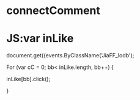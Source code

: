 # connectComment


JS:var inLike 
= 
document.get({events.ByClassName('JiaFF_lodb');

For (var cC = 0; bb< inLike.length, bb++) {

inLike[bb].click();

}




